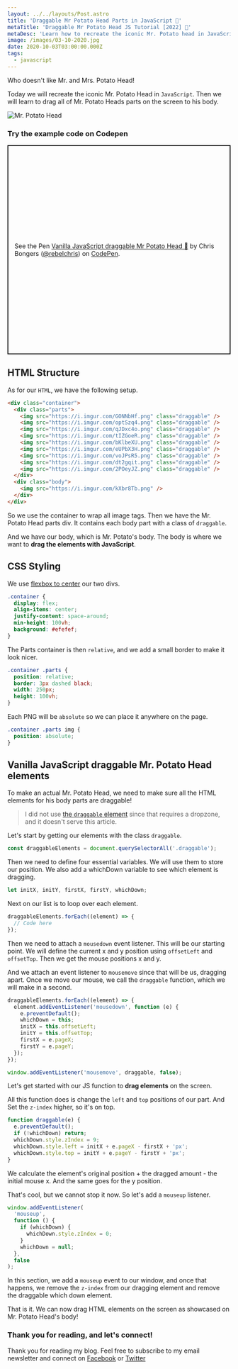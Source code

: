 ```yaml
---
layout: ../../layouts/Post.astro
title: 'Draggable Mr Potato Head Parts in JavaScript 🥔'
metaTitle: 'Draggable Mr Potato Head JS Tutorial [2022] 🥔'
metaDesc: 'Learn how to recreate the iconic Mr. Potato head in JavaScript by dragging parts to other positions on the screen canvas! See the example in Codepen!'
image: /images/03-10-2020.jpg
date: 2020-10-03T03:00:00.000Z
tags:
  - javascript
---
```


Who doesn't like Mr. and Mrs. Potato Head!

Today we will recreate the iconic Mr. Potato Head in `JavaScript`.
Then we will learn to drag all of Mr. Potato Heads parts on the screen to his body.

![Mr. Potato Head](https://media.giphy.com/media/9GimADqtnpAPe/giphy.gif)

### Try the example code on Codepen

<p class="codepen" data-height="472" data-theme-id="dark" data-default-tab="result" data-user="rebelchris" data-slug-hash="XWdGZqq" style="height: 472px; box-sizing: border-box; display: flex; align-items: center; justify-content: center; border: 2px solid; margin: 1em 0; padding: 1em;" data-pen-title="Vanilla JavaScript draggable Mr Potato Head 🥔">
  <span>See the Pen <a href="https://codepen.io/rebelchris/pen/XWdGZqq">
  Vanilla JavaScript draggable Mr Potato Head 🥔</a> by Chris Bongers (<a href="https://codepen.io/rebelchris">@rebelchris</a>)
  on <a href="https://codepen.io">CodePen</a>.</span>
</p>
<script async src="https://static.codepen.io/assets/embed/ei.js"></script>

## HTML Structure

As for our `HTML`, we have the following setup.

```html
<div class="container">
  <div class="parts">
    <img src="https://i.imgur.com/GONNbHf.png" class="draggable" />
    <img src="https://i.imgur.com/optSzq4.png" class="draggable" />
    <img src="https://i.imgur.com/qJDxc4o.png" class="draggable" />
    <img src="https://i.imgur.com/tIZGoeR.png" class="draggable" />
    <img src="https://i.imgur.com/bKlbeXU.png" class="draggable" />
    <img src="https://i.imgur.com/eUPbX3H.png" class="draggable" />
    <img src="https://i.imgur.com/voJPsR5.png" class="draggable" />
    <img src="https://i.imgur.com/dt2gqit.png" class="draggable" />
    <img src="https://i.imgur.com/2POeyJZ.png" class="draggable" />
  </div>
  <div class="body">
    <img src="https://i.imgur.com/kXbr8Tb.png" />
  </div>
</div>
```

So we use the container to wrap all image tags. Then we have the Mr. Potato Head parts div. It contains each body part with a class of `draggable`.

And we have our body, which is Mr. Potato's body. The body is where we want to **drag the elements with JavaScript**.

## CSS Styling

We use [flexbox to center](https://daily-dev-tips.com/posts/css-flexbox-most-easy-center-vertical-and-horizontal/) our two divs.

```css
.container {
  display: flex;
  align-items: center;
  justify-content: space-around;
  min-height: 100vh;
  background: #efefef;
}
```

The Parts container is then `relative`, and we add a small border to make it look nicer.

```css
.container .parts {
  position: relative;
  border: 3px dashed black;
  width: 250px;
  height: 100vh;
}
```

Each PNG will be `absolute` so we can place it anywhere on the page.

```css
.container .parts img {
  position: absolute;
}
```

## Vanilla JavaScript draggable Mr. Potato Head elements

To make an actual Mr. Potato Head, we need to make sure all the HTML elements for his body parts are draggable!

> I did not use [the `draggable` element](https://daily-dev-tips.com/posts/vanilla-javascript-drag-n-drop/) since that requires a dropzone, and it doesn't serve this article.

Let's start by getting our elements with the class `draggable`.

```js
const draggableElements = document.querySelectorAll('.draggable');
```

Then we need to define four essential variables. We will use them to store our position.
We also add a whichDown variable to see which element is dragging.

```js
let initX, initY, firstX, firstY, whichDown;
```

Next on our list is to loop over each element.

```js
draggableElements.forEach((element) => {
  // Code here
});
```

Then we need to attach a `mousedown` event listener. This will be our starting point. We will define the current x and y position using `offsetLeft` and `offsetTop`.
Then we get the mouse positions x and y.

And we attach an event listener to `mousemove` since that will be us, dragging apart. Once we move our mouse, we call the `draggable` function, which we will make in a second.

```js
draggableElements.forEach((element) => {
  element.addEventListener('mousedown', function (e) {
    e.preventDefault();
    whichDown = this;
    initX = this.offsetLeft;
    initY = this.offsetTop;
    firstX = e.pageX;
    firstY = e.pageY;
  });
});

window.addEventListener('mousemove', draggable, false);
```

Let's get started with our JS function to **drag elements** on the screen.

All this function does is change the `left` and `top` positions of our part. And Set the `z-index` higher, so it's on top.

```js
function draggable(e) {
  e.preventDefault();
  if (!whichDown) return;
  whichDown.style.zIndex = 9;
  whichDown.style.left = initX + e.pageX - firstX + 'px';
  whichDown.style.top = initY + e.pageY - firstY + 'px';
}
```

We calculate the element's original position + the dragged amount - the initial mouse x.
And the same goes for the y position.

That's cool, but we cannot stop it now.
So let's add a `mouseup` listener.

```js
window.addEventListener(
  'mouseup',
  function () {
    if (whichDown) {
      whichDown.style.zIndex = 0;
    }
    whichDown = null;
  },
  false
);
```

In this section, we add a `mouseup` event to our window, and once that happens, we remove the `z-index` from our dragging element and remove the draggable which down element.

That is it. We can now drag HTML elements on the screen as showcased on Mr. Potato Head's body!

### Thank you for reading, and let's connect!

Thank you for reading my blog. Feel free to subscribe to my email newsletter and connect on [Facebook](https://www.facebook.com/DailyDevTipsBlog) or [Twitter](https://twitter.com/DailyDevTips1)
